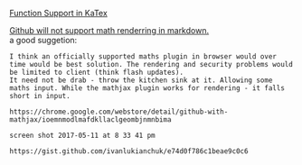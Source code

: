 
[Function Support in KaTex](https://khan.github.io/KaTeX/function-support.html)


[Github will not support math renderring in markdown.](https://github.com/github/markup/issues/897)  
a good suggetion:
```
I think an officially supported maths plugin in browser would over time would be best solution. The rendering and security problems would be limited to client (think flash updates).
It need not be drab - throw the kitchen sink at it. Allowing some maths input. While the mathjax plugin works for rendering - it falls short in input.

https://chrome.google.com/webstore/detail/github-with-mathjax/ioemnmodlmafdkllaclgeombjnmnbima

screen shot 2017-05-11 at 8 33 41 pm

https://gist.github.com/ivanlukianchuk/e74d0f786c1beae9c0c6
```
